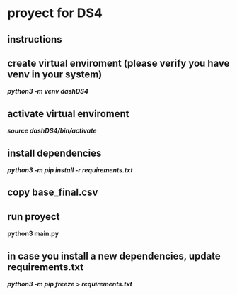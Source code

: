# proyect for DS4

## instructions

## create virtual enviroment (please verify you have venv in your system)

***python3 -m venv dashDS4***

## activate virtual enviroment 

***source dashDS4/bin/activate***  

## install dependencies

***python3 -m pip install -r requirements.txt***

## copy base_final.csv

## run proyect

**python3 main.py**
## in case you install a new dependencies, update requirements.txt

***python3 -m  pip freeze > requirements.txt***